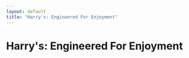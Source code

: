 ```yaml
---
layout: default
title: "Harry's: Engineered For Enjoyment"
---
```

<div class="row">
	<div class="col-12 pb-5">
		<h1 class="text-center">Harry's: Engineered For Enjoyment</h1>
	</div>
</div>